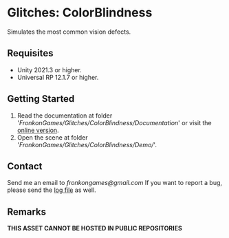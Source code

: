 # Glitches: ColorBlindness

Simulates the most common vision defects.

## Requisites

* Unity 2021.3 or higher.
* Universal RP 12.1.7 or higher. 

## Getting Started

1. Read the documentation at folder '_FronkonGames/Glitches/ColorBlindness/Documentation_' or visit the [online version](https://fronkongames.github.io/store/glitches.html).
2. Open the scene at folder '_FronkonGames/Glitches/ColorBlindness/Demo/_'.

## Contact

Send me an email to _fronkongames@gmail.com_ If you want to report a bug, please send the [log file](https://docs.unity3d.com/Manual/LogFiles.html) as well.

## Remarks

**THIS ASSET CANNOT BE HOSTED IN PUBLIC REPOSITORIES**
